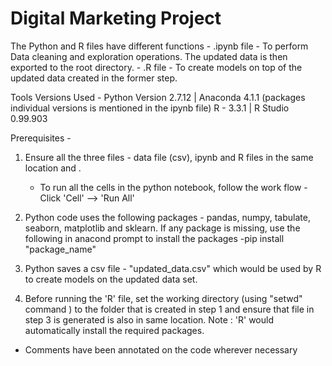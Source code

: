 # Digital Marketing Project

The Python and R files have different functions
	- .ipynb file - To perform Data cleaning and exploration operations.  The updated data is then exported to the root directory.
	- .R file - To create models on top of the updated data created in the former step.
	
Tools Versions Used -
Python Version 2.7.12 | Anaconda 4.1.1 (packages individual versions is mentioned in the ipynb file)
R - 3.3.1 | R Studio 0.99.903

Prerequisites -
1. Ensure all the three files - data file (csv), ipynb and R files in the same location and .
	- To run all the cells in the python notebook, follow the work flow - Click 'Cell' --> 'Run All'

2. Python code uses the following packages - pandas, numpy, tabulate, seaborn, matplotlib and sklearn.  If any package is missing, use the following in anacond prompt to install the packages 
	-pip install "package_name" 

3. Python saves a csv file - "updated_data.csv" which would be used by R to create models on the updated data set.  

4. Before running the 'R' file, set the working directory (using "setwd" command ) to the folder that is created in step 1 and ensure that file in step 3 is generated is also in same location.  Note : 'R' would automatically install the required packages.

* Comments have been annotated on the code wherever necessary
